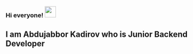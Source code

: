 ### Hi everyone! <img src="https://media.giphy.com/media/RJgP8CvByzQ8fxIp1Q/giphy.gif" width='30px'>

  <h2>I am Abdujabbor Kadirov who is Junior Backend Developer</h2>
  

